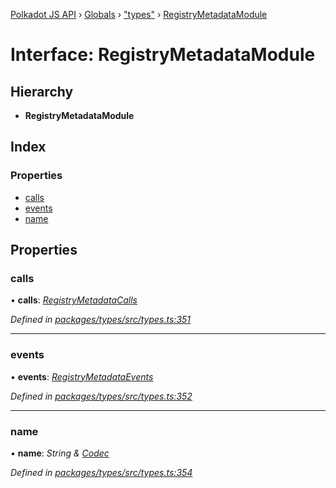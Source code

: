 [Polkadot JS API](../README.md) › [Globals](../globals.md) › ["types"](../modules/_types_.md) › [RegistryMetadataModule](_types_.registrymetadatamodule.md)

# Interface: RegistryMetadataModule

## Hierarchy

* **RegistryMetadataModule**

## Index

### Properties

* [calls](_types_.registrymetadatamodule.md#calls)
* [events](_types_.registrymetadatamodule.md#events)
* [name](_types_.registrymetadatamodule.md#name)

## Properties

###  calls

• **calls**: *[RegistryMetadataCalls](_types_.registrymetadatacalls.md)*

*Defined in [packages/types/src/types.ts:351](https://github.com/polkadot-js/api/blob/f77ae4d99f/packages/types/src/types.ts#L351)*

___

###  events

• **events**: *[RegistryMetadataEvents](_types_.registrymetadataevents.md)*

*Defined in [packages/types/src/types.ts:352](https://github.com/polkadot-js/api/blob/f77ae4d99f/packages/types/src/types.ts#L352)*

___

###  name

• **name**: *String & [Codec](_types_.codec.md)*

*Defined in [packages/types/src/types.ts:354](https://github.com/polkadot-js/api/blob/f77ae4d99f/packages/types/src/types.ts#L354)*
